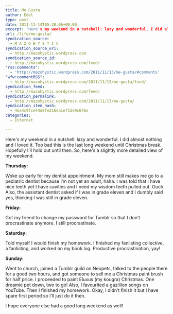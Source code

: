 ```yaml
---
title: Me Gusta
author: Edel
type: post
date: 2011-11-14T05:38:06+00:00
excerpt: 'Here's my weekend in a nutshell: lazy and wonderful. I did almost nothing and I loved it. Too bad this is the last long weekend until Christmas break. Hopefully I'll hold out until then. So, here's a slightly more detailed view of my weekend. Thursday: Woke up early for my dentist appointment. My mom still [...]<img alt="" border="0" src="http://stats.wordpress.com/b.gif?host=mazohystic.wordpress.com&amp;blog=29298926&amp;post=9&amp;subd=mazohystic&amp;ref=&amp;feed=1" width="1" height="1" />'
url: /life/me-gusta/
syndication_source:
  - M A Z O H Y S T I C
syndication_source_uri:
  - http://mazohystic.wordpress.com
syndication_source_id:
  - http://mazohystic.wordpress.com/feed/
"rss:comments":
  - 'http://mazohystic.wordpress.com/2011/11/13/me-gusta/#comments'
"wfw:commentRSS":
  - http://mazohystic.wordpress.com/2011/11/13/me-gusta/feed/
syndication_feed:
  - http://mazohystic.wordpress.com/feed/
syndication_permalink:
  - http://mazohystic.wordpress.com/2011/11/13/me-gusta/
syndication_item_hash:
  - 4ea4c9fce44d8fe216ea1ef15e9c64be
categories:
  - Internet

---
```

Here's my weekend in a nutshell: lazy and wonderful. I did almost nothing and I loved it. Too bad this is the last long weekend until Christmas break. Hopefully I'll hold out until then. So, here's a slightly more detailed view of my weekend.

**Thursday:**
  
Woke up early for my dentist appointment. My mom still makes me go to a pediatric dentist because I’m not yet an adult, haha. I was told that I have nice teeth yet I have cavities and I need my wisdom teeth pulled out. Ouch. Also, the assistant dentist asked if I was in grade eleven and I dumbly said yes, thinking I was still in grade eleven.

**Friday:**
  
Got my friend to change my password for Tumblr so that I don’t procrastinate anymore. I still procrastinate.

**Saturday:**
  
Told myself I would finish my homework. I finished my fanlisting collective, a fanlisting, and worked on my book log. Productive procrastination, yay!

**Sunday:**
  
Went to church, joined a Tumblr guild on Neopets, talked to the people there for a good two hours, and got someone to sell me a Christmas paint brush for half price. I proceeded to paint Eluxus (my kougra) Christmas. One dreamie pet down, two to go! Also, I favourited a gazillion songs on YouTube. Then I finished my homework. Okay, I didn’t finish it but I have spare first period so I’ll just do it then.

I hope everyone else had a good long weekend as well!


